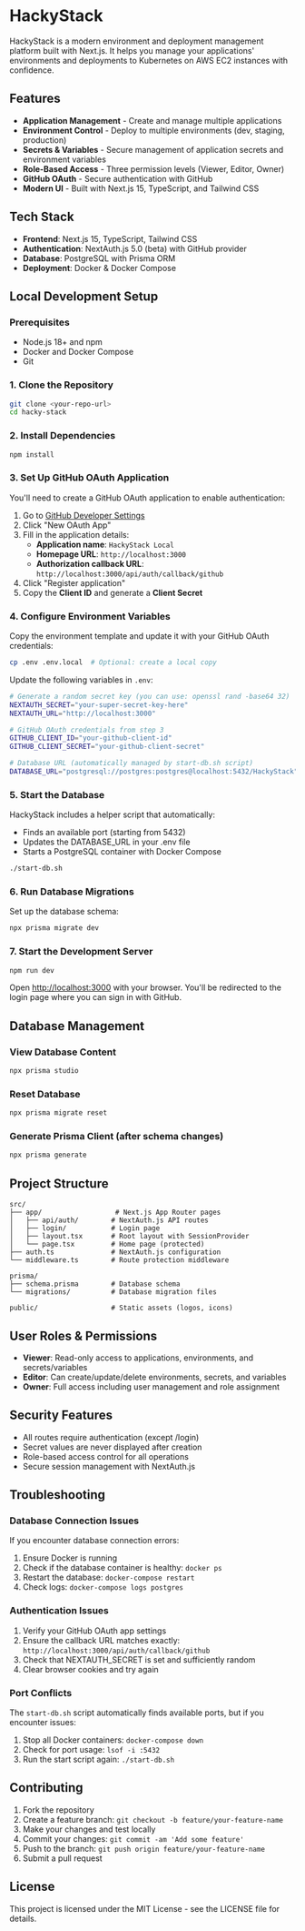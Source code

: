 # HackyStack

HackyStack is a modern environment and deployment management platform built with Next.js. It helps you manage your applications' environments and deployments to Kubernetes on AWS EC2 instances with confidence.

## Features

- **Application Management** - Create and manage multiple applications
- **Environment Control** - Deploy to multiple environments (dev, staging, production)
- **Secrets & Variables** - Secure management of application secrets and environment variables
- **Role-Based Access** - Three permission levels (Viewer, Editor, Owner)
- **GitHub OAuth** - Secure authentication with GitHub
- **Modern UI** - Built with Next.js 15, TypeScript, and Tailwind CSS

## Tech Stack

- **Frontend**: Next.js 15, TypeScript, Tailwind CSS
- **Authentication**: NextAuth.js 5.0 (beta) with GitHub provider
- **Database**: PostgreSQL with Prisma ORM
- **Deployment**: Docker & Docker Compose

## Local Development Setup

### Prerequisites

- Node.js 18+ and npm
- Docker and Docker Compose
- Git

### 1. Clone the Repository

```bash
git clone <your-repo-url>
cd hacky-stack
```

### 2. Install Dependencies

```bash
npm install
```

### 3. Set Up GitHub OAuth Application

You'll need to create a GitHub OAuth application to enable authentication:

1. Go to [GitHub Developer Settings](https://github.com/settings/developers)
2. Click "New OAuth App"
3. Fill in the application details:
   - **Application name**: `HackyStack Local`
   - **Homepage URL**: `http://localhost:3000`
   - **Authorization callback URL**: `http://localhost:3000/api/auth/callback/github`
4. Click "Register application"
5. Copy the **Client ID** and generate a **Client Secret**

### 4. Configure Environment Variables

Copy the environment template and update it with your GitHub OAuth credentials:

```bash
cp .env .env.local  # Optional: create a local copy
```

Update the following variables in `.env`:

```bash
# Generate a random secret key (you can use: openssl rand -base64 32)
NEXTAUTH_SECRET="your-super-secret-key-here"
NEXTAUTH_URL="http://localhost:3000"

# GitHub OAuth credentials from step 3
GITHUB_CLIENT_ID="your-github-client-id"
GITHUB_CLIENT_SECRET="your-github-client-secret"

# Database URL (automatically managed by start-db.sh script)
DATABASE_URL="postgresql://postgres:postgres@localhost:5432/HackyStack"
```

### 5. Start the Database

HackyStack includes a helper script that automatically:
- Finds an available port (starting from 5432)
- Updates the DATABASE_URL in your .env file
- Starts a PostgreSQL container with Docker Compose

```bash
./start-db.sh
```

### 6. Run Database Migrations

Set up the database schema:

```bash
npx prisma migrate dev
```

### 7. Start the Development Server

```bash
npm run dev
```

Open [http://localhost:3000](http://localhost:3000) with your browser. You'll be redirected to the login page where you can sign in with GitHub.

## Database Management

### View Database Content

```bash
npx prisma studio
```

### Reset Database

```bash
npx prisma migrate reset
```

### Generate Prisma Client (after schema changes)

```bash
npx prisma generate
```

## Project Structure

```
src/
├── app/                  # Next.js App Router pages
│   ├── api/auth/        # NextAuth.js API routes
│   ├── login/           # Login page
│   ├── layout.tsx       # Root layout with SessionProvider
│   └── page.tsx         # Home page (protected)
├── auth.ts              # NextAuth.js configuration
└── middleware.ts        # Route protection middleware

prisma/
├── schema.prisma        # Database schema
└── migrations/          # Database migration files

public/                  # Static assets (logos, icons)
```

## User Roles & Permissions

- **Viewer**: Read-only access to applications, environments, and secrets/variables
- **Editor**: Can create/update/delete environments, secrets, and variables
- **Owner**: Full access including user management and role assignment

## Security Features

- All routes require authentication (except /login)
- Secret values are never displayed after creation
- Role-based access control for all operations
- Secure session management with NextAuth.js

## Troubleshooting

### Database Connection Issues

If you encounter database connection errors:

1. Ensure Docker is running
2. Check if the database container is healthy: `docker ps`
3. Restart the database: `docker-compose restart`
4. Check logs: `docker-compose logs postgres`

### Authentication Issues

1. Verify your GitHub OAuth app settings
2. Ensure the callback URL matches exactly: `http://localhost:3000/api/auth/callback/github`
3. Check that NEXTAUTH_SECRET is set and sufficiently random
4. Clear browser cookies and try again

### Port Conflicts

The `start-db.sh` script automatically finds available ports, but if you encounter issues:

1. Stop all Docker containers: `docker-compose down`
2. Check for port usage: `lsof -i :5432`
3. Run the start script again: `./start-db.sh`

## Contributing

1. Fork the repository
2. Create a feature branch: `git checkout -b feature/your-feature-name`
3. Make your changes and test locally
4. Commit your changes: `git commit -am 'Add some feature'`
5. Push to the branch: `git push origin feature/your-feature-name`
6. Submit a pull request

## License

This project is licensed under the MIT License - see the LICENSE file for details.